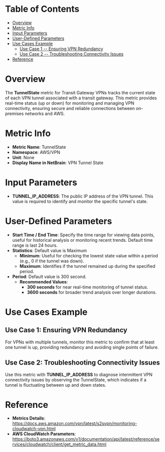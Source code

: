 # Table of Contents
- [Overview](#overview)
- [Metric Info](#metric-info)
- [Input Parameters](#input-parameters)
- [User-Defined Parameters](#user-defined-parameters)
- [Use Cases Example](#example)
    - [Use Case 1 -- Ensuring VPN Redundancy](#example-1) 
    - [Use Case 2 -- Troubleshooting Connectivity Issues](#example-2)
- [Reference](#reference)

# Overview <a name="overview"></a>
The <b>TunnelState</b> metric for Transit Gateway VPNs tracks the current state of each VPN tunnel associated with a transit gateway. This metric provides real-time status (up or down) for monitoring and managing VPN connectivity, ensuring secure and reliable connections between on-premises networks and AWS.



# Metric Info <a name="metric-info"></a>
* <b>Metric Name</b>: TunnelState
* <b>Namespace</b>: AWS/VPN
* <b>Unit</b>: None
* <b>Display Name in NetBrain</b>: VPN Tunnel State

# Input Parameters <a name="input-parameters"></a>
* <b>TUNNEL_IP_ADDRESS</b>: The public IP address of the VPN tunnel. This value is required to identify and monitor the specific tunnel's state.


# User-Defined Parameters <a name="user-defined-parameters"></a>
* <b>Start Time / End Time</b>: Specify the time range for viewing data points, useful for historical analysis or monitoring recent trends. Default time range is last 24 hours.
* <b>Statistics</b>: Default value is Maximum
  * <b>Minimum</b>: Useful for checking the lowest state value within a period (e.g., 0 if the tunnel was down).
  * <b>Maximum</b>: Identifies if the tunnel remained up during the specified period.
* <b>Period</b>: Default value is 300 second.
  * <b>Recommended Values</b>:
    * <b>300 seconds</b> for near real-time monitoring of tunnel status.
    * <b>3600 seconds</b> for broader trend analysis over longer durations.

# Use Cases Example <a name="example"></a>
## Use Case 1: Ensuring VPN Redundancy <a name="example-1"></a>
For VPNs with multiple tunnels, monitor this metric to confirm that at least one tunnel is up, providing redundancy and avoiding single points of failure.


## Use Case 2: Troubleshooting Connectivity Issues <a name="example-2"></a>
Use this metric with <b>TUNNEL_IP_ADDRESS</b> to diagnose intermittent VPN connectivity issues by observing the TunnelState, which indicates if a tunnel is fluctuating between up and down states.



# Reference <a name="reference"></a>
* <b>Metrics Details</b>: https://docs.aws.amazon.com/vpn/latest/s2svpn/monitoring-cloudwatch-vpn.html
* <b>AWS CloudWatch Parameters</b>: https://boto3.amazonaws.com/v1/documentation/api/latest/reference/services/cloudwatch/client/get_metric_data.html